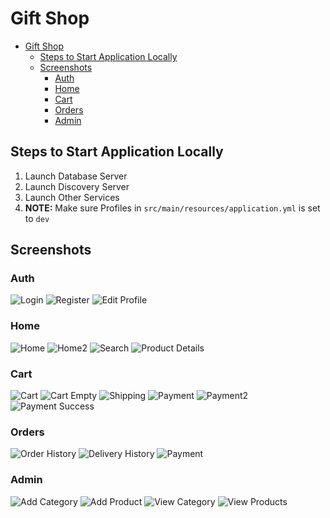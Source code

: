 # Gift Shop

- [Gift Shop](#gift-shop)
  - [Steps to Start Application Locally](#steps-to-start-application-locally)
  - [Screenshots](#screenshots)
    - [Auth](#auth)
    - [Home](#home)
    - [Cart](#cart)
    - [Orders](#orders)
    - [Admin](#admin)

## Steps to Start Application Locally

1. Launch Database Server
2. Launch Discovery Server
3. Launch Other Services
4. **NOTE:** Make sure Profiles in `src/main/resources/application.yml` is set to `dev`

## Screenshots

### Auth

![Login](./screenshots/login.png)
![Register](./screenshots/register.png)
![Edit Profile](./screenshots/edit_profile.png)

### Home

![Home](./screenshots/home.png)
![Home2](./screenshots/home2.png)
![Search](./screenshots/search.png)
![Product Details](./screenshots/product_details.png)

### Cart

![Cart](./screenshots/cart.png)
![Cart Empty](./screenshots/empty_cart.png)
![Shipping](./screenshots/shipping.png)
![Payment](./screenshots/payment.png)
![Payment2](./screenshots/razorpay.png)
![Payment Success](./screenshots/payment_success.png)

### Orders

![Order History](./screenshots/order_history.png)
![Delivery History](./screenshots/delivery_history.png)
![Payment](./screenshots/payment.png)

### Admin

![Add Category](./screenshots/add_category.png)
![Add Product](./screenshots/add_product.png)
![View Category](./screenshots/admin_category.png)
![View Products](./screenshots/admin_product.png)
